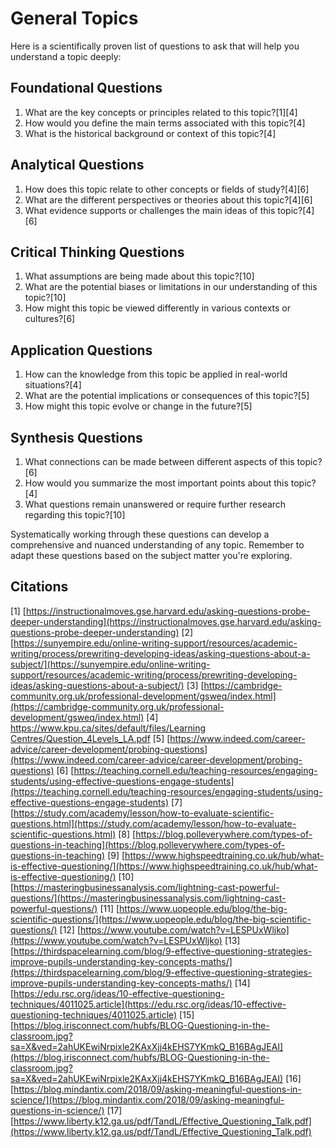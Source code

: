 # General Topics

Here is a scientifically proven list of questions to ask that will help you understand a topic deeply:

## Foundational Questions

1. What are the key concepts or principles related to this topic?[1][4]
2. How would you define the main terms associated with this topic?[4]
3. What is the historical background or context of this topic?[4]

## Analytical Questions

1. How does this topic relate to other concepts or fields of study?[4][6]
2. What are the different perspectives or theories about this topic?[4][6]
3. What evidence supports or challenges the main ideas of this topic?[4][6]

## Critical Thinking Questions

1. What assumptions are being made about this topic?[10]
2. What are the potential biases or limitations in our understanding of this topic?[10]
3. How might this topic be viewed differently in various contexts or cultures?[6]

## Application Questions

1. How can the knowledge from this topic be applied in real-world situations?[4]
2. What are the potential implications or consequences of this topic?[5]
3. How might this topic evolve or change in the future?[5]

## Synthesis Questions

1. What connections can be made between different aspects of this topic?[6]
2. How would you summarize the most important points about this topic?[4]
3. What questions remain unanswered or require further research regarding this topic?[10]

Systematically working through these questions can develop a comprehensive and nuanced understanding of any topic. Remember to adapt these questions based on the subject matter you're exploring.

## Citations

[1] [https://instructionalmoves.gse.harvard.edu/asking-questions-probe-deeper-understanding](https://instructionalmoves.gse.harvard.edu/asking-questions-probe-deeper-understanding)
[2] [https://sunyempire.edu/online-writing-support/resources/academic-writing/process/prewriting-developing-ideas/asking-questions-about-a-subject/](https://sunyempire.edu/online-writing-support/resources/academic-writing/process/prewriting-developing-ideas/asking-questions-about-a-subject/)
[3] [https://cambridge-community.org.uk/professional-development/gsweq/index.html](https://cambridge-community.org.uk/professional-development/gsweq/index.html)
[4] [https://www.kpu.ca/sites/default/files/Learning Centres/Question_4Levels_LA.pdf](https://www.kpu.ca/sites/default/files/Learning%20Centres/Question_4Levels_LA.pdf)
[5] [https://www.indeed.com/career-advice/career-development/probing-questions](https://www.indeed.com/career-advice/career-development/probing-questions)
[6] [https://teaching.cornell.edu/teaching-resources/engaging-students/using-effective-questions-engage-students](https://teaching.cornell.edu/teaching-resources/engaging-students/using-effective-questions-engage-students)
[7] [https://study.com/academy/lesson/how-to-evaluate-scientific-questions.html](https://study.com/academy/lesson/how-to-evaluate-scientific-questions.html)
[8] [https://blog.polleverywhere.com/types-of-questions-in-teaching](https://blog.polleverywhere.com/types-of-questions-in-teaching)
[9] [https://www.highspeedtraining.co.uk/hub/what-is-effective-questioning/](https://www.highspeedtraining.co.uk/hub/what-is-effective-questioning/)
[10] [https://masteringbusinessanalysis.com/lightning-cast-powerful-questions/](https://masteringbusinessanalysis.com/lightning-cast-powerful-questions/)
[11] [https://www.uopeople.edu/blog/the-big-scientific-questions/](https://www.uopeople.edu/blog/the-big-scientific-questions/)
[12] [https://www.youtube.com/watch?v=LESPUxWljko](https://www.youtube.com/watch?v=LESPUxWljko)
[13] [https://thirdspacelearning.com/blog/9-effective-questioning-strategies-improve-pupils-understanding-key-concepts-maths/](https://thirdspacelearning.com/blog/9-effective-questioning-strategies-improve-pupils-understanding-key-concepts-maths/)
[14] [https://edu.rsc.org/ideas/10-effective-questioning-techniques/4011025.article](https://edu.rsc.org/ideas/10-effective-questioning-techniques/4011025.article)
[15] [https://blog.irisconnect.com/hubfs/BLOG-Questioning-in-the-classroom.jpg?sa=X&ved=2ahUKEwiNrpixle2KAxXjj4kEHS7YKmkQ_B16BAgJEAI](https://blog.irisconnect.com/hubfs/BLOG-Questioning-in-the-classroom.jpg?sa=X&ved=2ahUKEwiNrpixle2KAxXjj4kEHS7YKmkQ_B16BAgJEAI)
[16] [https://blog.mindantix.com/2018/09/asking-meaningful-questions-in-science/](https://blog.mindantix.com/2018/09/asking-meaningful-questions-in-science/)
[17] [https://www.liberty.k12.ga.us/pdf/TandL/Effective_Questioning_Talk.pdf](https://www.liberty.k12.ga.us/pdf/TandL/Effective_Questioning_Talk.pdf)
